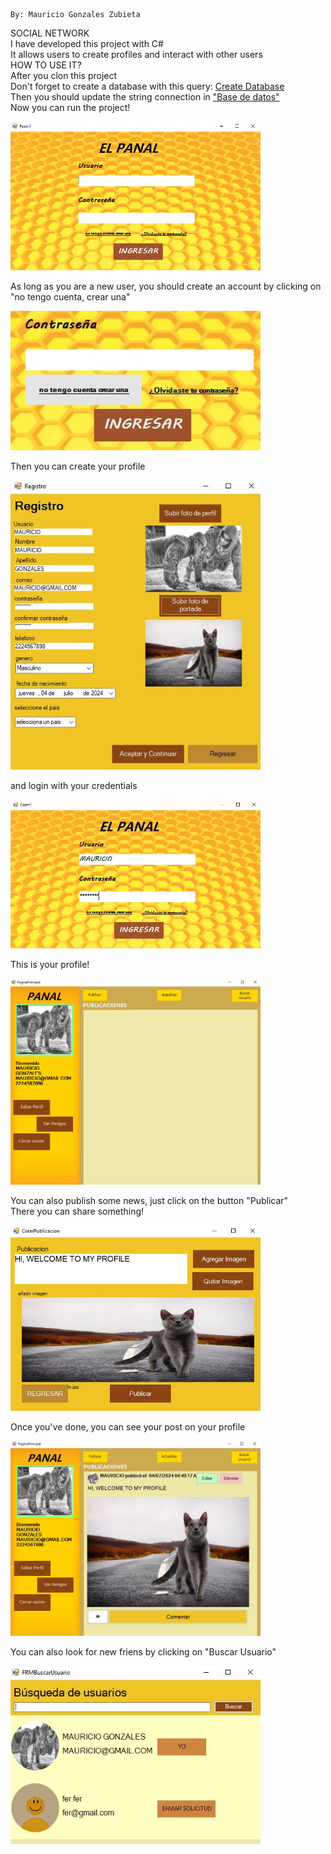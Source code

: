                                                                            By: Mauricio Gonzales Zubieta
SOCIAL NETWORK  
I have developed this project with C#  
It allows users to create profiles and interact with other users  
HOW TO USE IT?  
After you clon this project  
Don't forget to create a database with this query: [Create Database](resources/query.sql)  
Then you should update the string connection in ["Base de datos"](BaseDeDatos.cs)  
Now you can run the project!  

   <img src="https://github.com/MGonzalesZ/Social_Network/blob/master/resources/1.JPG" alt="Descripción de la imagen" width="400"/>  

As long as you are a new user, you should create an account by clicking on "no tengo cuenta, crear una"

   <img src="https://github.com/MGonzalesZ/Social_Network/blob/master/resources/2.JPG" alt="Descripción de la imagen" width="400"/>  

Then you can create your profile  

   <img src="https://github.com/MGonzalesZ/Social_Network/blob/master/resources/3.JPG" alt="Descripción de la imagen" width="400"/>  

and login with your credentials  

   <img src="https://github.com/MGonzalesZ/Social_Network/blob/master/resources/4.JPG" alt="Descripción de la imagen" width="400"/>  

This is your profile!  

   <img src="https://github.com/MGonzalesZ/Social_Network/blob/master/resources/5.JPG" alt="Descripción de la imagen" width="400"/>  

You can also publish some news, just click on the button "Publicar"  
There you can share something!  

   <img src="https://github.com/MGonzalesZ/Social_Network/blob/master/resources/6.JPG" alt="Descripción de la imagen" width="400"/>  

Once you've done, you can see your post on your profile  

   <img src="https://github.com/MGonzalesZ/Social_Network/blob/master/resources/7.JPG" alt="Descripción de la imagen" width="400"/>  

You can also look for new friens by clicking on "Buscar Usuario"  

   <img src="https://github.com/MGonzalesZ/Social_Network/blob/master/resources/8.JPG" alt="Descripción de la imagen" width="400"/>  
